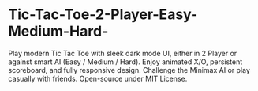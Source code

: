# Tic-Tac-Toe-2-Player-Easy-Medium-Hard-
Play modern Tic Tac Toe with sleek dark mode UI, either in 2 Player or against smart AI (Easy / Medium / Hard). Enjoy animated X/O, persistent scoreboard, and fully responsive design. Challenge the Minimax AI or play casually with friends. Open-source under MIT License.
